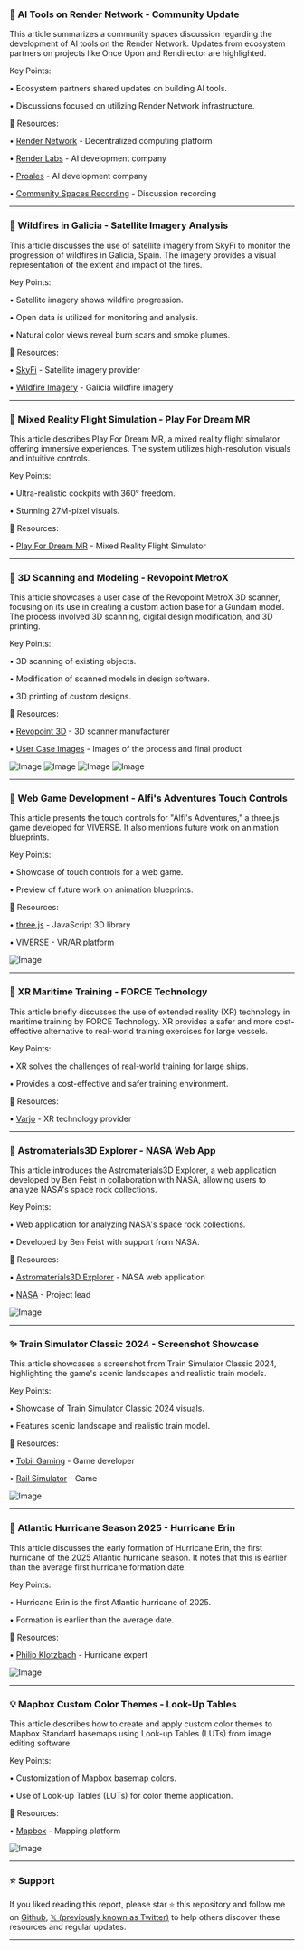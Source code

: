 ### 🤖 AI Tools on Render Network - Community Update

This article summarizes a community spaces discussion regarding the development of AI tools on the Render Network.  Updates from ecosystem partners on projects like Once Upon and Rendirector are highlighted.

Key Points:

•  Ecosystem partners shared updates on building AI tools.

•  Discussions focused on utilizing Render Network infrastructure.


🔗 Resources:

• [Render Network](https://x.com/rendernetwork) - Decentralized computing platform

• [Render Labs](https://x.com/RenderLabs_) - AI development company

• [Proales](https://x.com/proales) - AI development company

• [Community Spaces Recording](https://x.com/i/spaces/1YqKDNzmaLYJV) - Discussion recording


---

### 🤖 Wildfires in Galicia - Satellite Imagery Analysis

This article discusses the use of satellite imagery from SkyFi to monitor the progression of wildfires in Galicia, Spain.  The imagery provides a visual representation of the extent and impact of the fires.

Key Points:

• Satellite imagery shows wildfire progression.

• Open data is utilized for monitoring and analysis.

• Natural color views reveal burn scars and smoke plumes.


🔗 Resources:

• [SkyFi](https://x.com/SkyfiApp) - Satellite imagery provider

• [Wildfire Imagery](https://x.com/SkyfiApp/status/1958179697944412648) -  Galicia wildfire imagery


---

### 🚀 Mixed Reality Flight Simulation - Play For Dream MR

This article describes Play For Dream MR, a mixed reality flight simulator offering immersive experiences.  The system utilizes high-resolution visuals and intuitive controls.


Key Points:

• Ultra-realistic cockpits with 360° freedom.

• Stunning 27M-pixel visuals.


🔗 Resources:

• [Play For Dream MR](https://x.com/Play_for_dream) - Mixed Reality Flight Simulator


---

### 🤖 3D Scanning and Modeling - Revopoint MetroX

This article showcases a user case of the Revopoint MetroX 3D scanner, focusing on its use in creating a custom action base for a Gundam model.  The process involved 3D scanning, digital design modification, and 3D printing.

Key Points:

• 3D scanning of existing objects.

• Modification of scanned models in design software.

• 3D printing of custom designs.


🔗 Resources:

• [Revopoint 3D](https://x.com/Revopoint3d) - 3D scanner manufacturer

• [User Case Images](https://x.com/Revopoint3d/status/1957984804160319951) - Images of the process and final product


![Image](https://pbs.twimg.com/media/GywouqxWkAAOoAh?format=jpg&name=360x360)
![Image](https://pbs.twimg.com/media/Gywov4UWQAAF1ZN?format=jpg&name=360x360)
![Image](https://pbs.twimg.com/media/GywoxGvXAAAz0m9?format=jpg&name=360x360)
![Image](https://pbs.twimg.com/media/GywoyUrWEAARDHx?format=jpg&name=360x360)


---

### 🤖 Web Game Development - Alfi's Adventures Touch Controls

This article presents the touch controls for "Alfi's Adventures," a three.js game developed for VIVERSE.  It also mentions future work on animation blueprints.


Key Points:

•  Showcase of touch controls for a web game.

•  Preview of future work on animation blueprints.


🔗 Resources:

• [three.js](https://x.com/threejs) - JavaScript 3D library

• [VIVERSE](https://x.com/VIVERSEofficial) - VR/AR platform


![Image](https://pbs.twimg.com/amplify_video_thumb/1957782790629683200/img/3bjiriOkDjHuC3ux.jpg)


---

### 🤖 XR Maritime Training - FORCE Technology

This article briefly discusses the use of extended reality (XR) technology in maritime training by FORCE Technology.  XR provides a safer and more cost-effective alternative to real-world training exercises for large vessels.

Key Points:

•  XR solves the challenges of real-world training for large ships.

•  Provides a cost-effective and safer training environment.


🔗 Resources:

• [Varjo](https://x.com/varjodotcom) - XR technology provider


---

### 🤖 Astromaterials3D Explorer - NASA Web App

This article introduces the Astromaterials3D Explorer, a web application developed by Ben Feist in collaboration with NASA, allowing users to analyze NASA's space rock collections.

Key Points:

•  Web application for analyzing NASA's space rock collections.

•  Developed by Ben Feist with support from NASA.


🔗 Resources:

• [Astromaterials3D Explorer](https://ares.jsc.nasa.gov/astromaterials3d) - NASA web application

• [NASA](https://x.com/ErikaBlumenfeld) - Project lead


![Image](https://pbs.twimg.com/ext_tw_video_thumb/1338928463495958529/pu/img/9jfbfreN2KXIcZhm.jpg)


---

### ✨ Train Simulator Classic 2024 - Screenshot Showcase

This article showcases a screenshot from Train Simulator Classic 2024, highlighting the game's scenic landscapes and realistic train models.


Key Points:

•  Showcase of Train Simulator Classic 2024 visuals.

•  Features scenic landscape and realistic train model.


🔗 Resources:

• [Tobii Gaming](https://x.com/tobiigaming) -  Game developer

• [Rail Simulator](https://x.com/railsimulator) - Game


![Image](https://pbs.twimg.com/media/GyeFt1RWEAAxXG1?format=jpg&name=small)


---

### 🤖 Atlantic Hurricane Season 2025 - Hurricane Erin

This article discusses the early formation of Hurricane Erin, the first hurricane of the 2025 Atlantic hurricane season.  It notes that this is earlier than the average first hurricane formation date.

Key Points:

• Hurricane Erin is the first Atlantic hurricane of 2025.

• Formation is earlier than the average date.


🔗 Resources:

• [Philip Klotzbach](https://x.com/philklotzbach) - Hurricane expert


![Image](https://pbs.twimg.com/tweet_video_thumb/GyZrxPqbQAAT98h.jpg)



---

### 💡 Mapbox Custom Color Themes - Look-Up Tables

This article describes how to create and apply custom color themes to Mapbox Standard basemaps using Look-up Tables (LUTs) from image editing software.

Key Points:

•  Customization of Mapbox basemap colors.

•  Use of Look-up Tables (LUTs) for color theme application.


🔗 Resources:

• [Mapbox](https://x.com/Mapbox) - Mapping platform


![Image](https://pbs.twimg.com/media/GyLdpp1WEAA9rXM?format=jpg&name=small)


---

### ⭐️ Support

If you liked reading this report, please star ⭐️ this repository and follow me on [Github](https://github.com/Drix10), [𝕏 (previously known as Twitter)](https://x.com/DRIX_10_) to help others discover these resources and regular updates.

---
